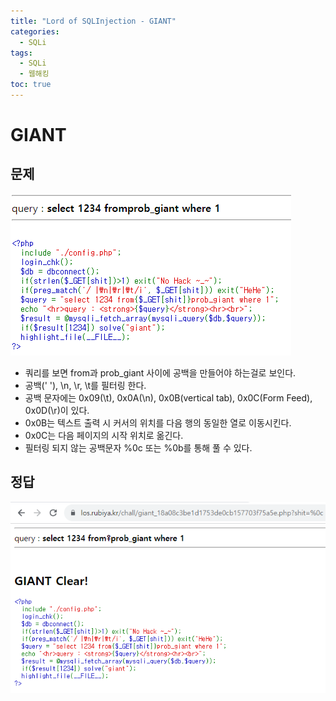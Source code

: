 ```yaml
---
title: "Lord of SQLInjection - GIANT"
categories: 
  - SQLi
tags:
  - SQLi
  - 웹해킹
toc: true
---
```


# GIANT
## 문제 
![img](/assets/images/los/giant1.png)

- 쿼리를 보면 from과 prob_giant 사이에 공백을 만들어야 하는걸로 보인다.
- 공백(' '), \n, \r, \t를 필터링 한다.
- 공백 문자에는 0x09(\t), 0x0A(\n), 0x0B(vertical tab), 0x0C(Form Feed), 0x0D(\r)이 있다.
- 0x0B는 텍스트 출력 시 커서의 위치를 다음 행의 동일한 열로 이동시킨다.
- 0x0C는 다음 페이지의 시작 위치로 옮긴다.
- 필터링 되지 않는 공백문자 %0c 또는 %0b를 통해 풀 수 있다.

## 정답
![img](/assets/images/los/giant2.png)
